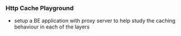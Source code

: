 ### Http Cache Playground
- setup a BE application with proxy server to help study the caching behaviour in each of the layers